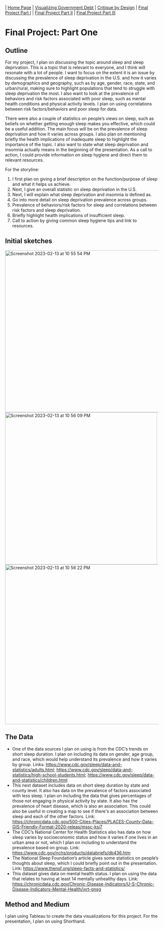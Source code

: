 | [Home Page](README.md) | [Visualizing Government Debt](visualizing-government-debt.md) | [Critique by Design](critique-by-design.md) | [Final Project Part I](final-project-part-one.md) | [Final Project Part II](final-project-part-two.md) | [Final Project Part III](final-project-part-three.md)

# Final Project: Part One

## Outline

For my project, I plan on discussing the topic around sleep and sleep deprivation. This is a topic that is relevant to everyone, and I think will resonate with a lot of people. I want to focus on the extent it is an issue  by  discussing the prevalence of sleep deprivation in the U.S. and how it varies by demographics and geography, such as by age, gender, race, state, and urban/rural, making sure to highlight populations that tend to struggle with sleep deprivation the most. I also want to look at the prevalence of behaviors and risk factors associated with poor sleep, such as mental health conditions and physical activity levels. I plan on using correlations between risk factors/behaviors and poor sleep for data.

There were also a couple of statistics on people’s views on sleep, such as beliefs on whether getting enough sleep makes you effective, which could be a useful addition. The main focus will be on the prevalence of sleep deprivation and how it varies across groups. I also plan on mentioning briefly the health implications of inadequate sleep to highlight the importance of the topic. I also want to state what sleep deprivation and insomnia actually means in the beginning of the presentation. As a call to action, I could provide information on sleep hygiene and direct them to relevant resources. 

For the storyline:
1. I first plan on giving a brief description on the function/purpose of sleep and what it helps us achieve.
2. Next, I give an overall statistic on sleep deprivation in the U.S. 
3. Next, I will explain what sleep deprivation and insomnia is defined as.
4. Go into more detail on sleep deprivation prevalence across groups.
5. Prevalence of behaviors/risk factors for sleep and correlations between risk factors and sleep deprivation.
6. Briefly highlight health implications of insufficient sleep.
7. Call to action by giving common sleep hygiene tips and link to resources.

## Initial sketches

<img width="530" alt="Screenshot 2023-02-13 at 10 55 54 PM" src="https://user-images.githubusercontent.com/123040438/218635582-03fd7276-84f2-47d3-8373-fea03342fb05.png">

<img width="498" alt="Screenshot 2023-02-13 at 10 56 09 PM" src="https://user-images.githubusercontent.com/123040438/218636236-ed8a1516-dfaa-409f-a95e-3b7a182d3a54.png">

<img width="523" alt="Screenshot 2023-02-13 at 10 56 22 PM" src="https://user-images.githubusercontent.com/123040438/218636260-fb767bd9-efb0-44e1-9136-c5bbe68380a6.png">

## The Data

- One of the data sources I plan on using is from the CDC’s trends on short sleep duration. I plan on including its data on gender, age group, and race, which would help understand its prevalence and how it varies by group. Links: https://www.cdc.gov/sleep/data-and-statistics/adults.html; https://www.cdc.gov/sleep/data-and-statistics/high-school-students.html; https://www.cdc.gov/sleep/data-and-statistics/children.html 
- This next dataset includes data on short sleep duration by state and county level. It also has data on the prevalence of factors associated with less sleep. I plan on including the data that gives percentages of those not engaging in physical activity by state. It also has the prevalence of heart disease, which is also an association. This could also be useful in creating a map to see if there's an association between sleep and each of the other factors. Link: https://chronicdata.cdc.gov/500-Cities-Places/PLACES-County-Data-GIS-Friendly-Format-2020-releas/mssc-ksj7 
- The CDC’s National Center for Health Statistics also has data on how sleep varies by socioeconomic status and how it varies if one lives in an urban area or not, which I plan on including to understand the prevalence based on group. Link: https://www.cdc.gov/nchs/products/databriefs/db436.htm
- The National Sleep Foundation’s article gives some statistics on people’s thoughts about sleep, which I could briefly point out in the presentation. Link: https://www.thensf.org/sleep-facts-and-statistics/ 
- This dataset gives data on mental health status. I plan on using the data that relates to having at least 14 mentally unhealthy days. Link: https://chronicdata.cdc.gov/Chronic-Disease-Indicators/U-S-Chronic-Disease-Indicators-Mental-Health/ixrt-gnsg 

## Method and Medium

I plan using Tableau to create the data visualizations for this project. For the presentation, I plan on using Shorthand.
